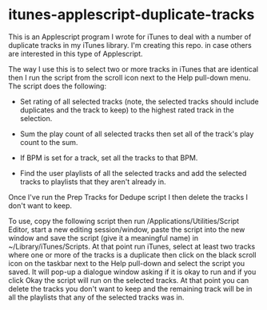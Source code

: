 # itunes-applescript-duplicate-tracks
This is an Applescript program I wrote for iTunes to deal with a number of
duplicate tracks in my iTunes library.  I'm creating this repo. in case others
are interested in this type of Applescript.

The way I use this is to select two or more tracks in iTunes that are identical
then I run the script from the scroll icon next to the Help pull-down menu.  The
script  does the following:

- Set rating of all selected tracks (note, the selected tracks should
  include duplicates and the track to keep) to the highest rated track
  in the selection.

- Sum the play count of all selected tracks then set all of the track's
  play count to the sum.

- If BPM is set for a track, set all the tracks to that BPM.

- Find the user playlists of all the selected tracks and add the
  selected tracks to playlists that they aren't already in.

Once I've run the Prep Tracks for Dedupe script I then delete the tracks
I don't want to keep.

To use, copy the following script then run
/Applications/Utilities/Script Editor, start a new editing
session/window, paste the script into the new window and save the script
(give it a meaningful name) in ~/Library/iTunes/Scripts.  At that point
run iTunes, select at least two tracks where one or more of the tracks
is a duplicate then click on the black scroll icon on the taskbar next
to the Help pull-down and select the script you saved.  It will pop-up a
dialogue window asking if it is okay to run and if you click Okay the
script will run on the selected tracks.  At that point you can delete
the tracks you don't want to keep and the remaining track will be in all
the playlists that any of the selected tracks was in.
